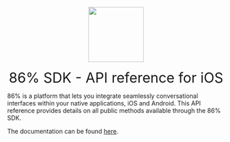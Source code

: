 
<p align="center">
   <img width="128" height="128" src="https://www.86percent.co/images/eightysix_square.png"><br/><br/>
   <font size="6">86% SDK - API reference for iOS</font>
</p>
<p>
   86% is a platform that lets you integrate seamlessly conversational interfaces within your native applications, iOS and Android.   
   This API reference provides details on all public methods available through the 86% SDK.
</p>
<p>
   The documentation can be found <a href="https://86percent.github.io/docs/" target="_blank">here</a>.   
</p>
